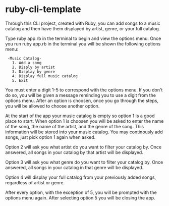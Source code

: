 # ruby-cli-template

  Through this CLI project, created with Ruby, you can add songs to a music catalog and then have them displayed by artist, genre, or your full catalog.
  
  Type ruby app.rb in the terminal to begin and view the options menu.
  Once you run ruby app.rb in the terminal you will be shown the following options menu:
  
     -Music Catalog- 
       1. Add a song
       2. Disply by artist
       3. Display by genre
       4. Display full music catalog
       5. Exit
       
  You must enter a digit 1-5 to correspond with the options menu. If you don't do so, you will be given a message reminding 
  you to use a digit from the options menu. After an option is choosen, once you go through the steps, you will be allowed 
  to choose another option.
  
At the start of the app your music catalog is empty so option 1 is a good place to start. When option 1 is choosen you will be asked to enter the name of the song, the name of the artist, and the genre of the song. This information will be stored into your music catalog. You may continously add songs, just pick option 1 again when asked.

Option 2 will ask you what artist do you want to filter your catalog by. Once answered, all songs in your catalog by that artist will be displayed. 

Option 3 will ask you what genre do you want to filter your catalog by. Once answered, all songs in your catalog in that genre will be displayed. 

Option 4 will display your full catalog from your previously added songs, regardless of artist or genre. 

After every option, with the exception of 5, you will be prompted with the options menu again. After selecting option 5 you will be closing the app.
